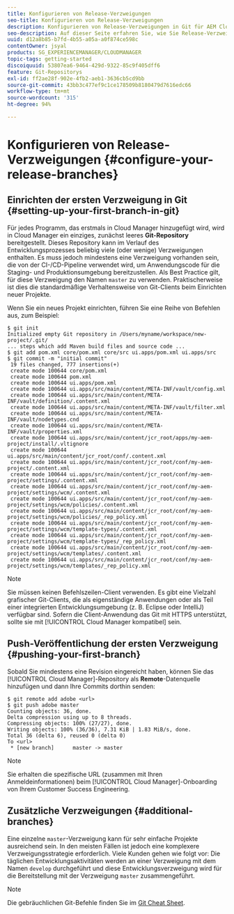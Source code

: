 ```yaml
---
title: Konfigurieren von Release-Verzweigungen
seo-title: Konfigurieren von Release-Verzweigungen
description: Konfigurieren von Release-Verzweigungen in Git für AEM Cloud Manager
seo-description: Auf dieser Seite erfahren Sie, wie Sie Release-Verzweigungen in Git konfigurieren.
uuid: d12a8b85-b7fd-4b55-a05a-a0f874ce598c
contentOwner: jsyal
products: SG_EXPERIENCEMANAGER/CLOUDMANAGER
topic-tags: getting-started
discoiquuid: 53807ea6-9464-429d-9322-85c9f405dff6
feature: Git-Repositorys
exl-id: ff2ae28f-902e-4fb2-aeb1-3636cb5cd9bb
source-git-commit: 43bb3c477ef9c1ce178509b8180479d7616edc66
workflow-type: tm+mt
source-wordcount: '315'
ht-degree: 94%

---
```


# Konfigurieren von Release-Verzweigungen {#configure-your-release-branches}

## Einrichten der ersten Verzweigung in Git {#setting-up-your-first-branch-in-git}

Für jedes Programm, das erstmals in Cloud Manager hinzugefügt wird, wird in Cloud Manager ein einziges, zunächst leeres **Git-Repository** bereitgestellt. Dieses Repository kann im Verlauf des Entwicklungsprozesses beliebig viele (oder wenige) Verzweigungen enthalten. Es muss jedoch mindestens eine Verzweigung vorhanden sein, die von der CI-/CD-Pipeline verwendet wird, um Anwendungscode für die Staging- und Produktionsumgebung bereitzustellen. Als Best Practice gilt, für diese Verzweigung den Namen `master` zu verwenden. Praktischerweise ist dies die standardmäßige Verhaltensweise von Git-Clients beim Einrichten neuer Projekte.

Wenn Sie ein neues Projekt einrichten, führen Sie eine Reihe von Befehlen aus, zum Beispiel:

```shell
$ git init
Initialized empty Git repository in /Users/myname/workspace/new-project/.git/
... steps which add Maven build files and source code ...
$ git add pom.xml core/pom.xml core/src ui.apps/pom.xml ui.apps/src
$ git commit -m "initial commit"
 19 files changed, 777 insertions(+)
 create mode 100644 core/pom.xml
 create mode 100644 pom.xml
 create mode 100644 ui.apps/pom.xml
 create mode 100644 ui.apps/src/main/content/META-INF/vault/config.xml
 create mode 100644 ui.apps/src/main/content/META-INF/vault/definition/.content.xml
 create mode 100644 ui.apps/src/main/content/META-INF/vault/filter.xml
 create mode 100644 ui.apps/src/main/content/META-INF/vault/nodetypes.cnd
 create mode 100644 ui.apps/src/main/content/META-INF/vault/properties.xml
 create mode 100644 ui.apps/src/main/content/jcr_root/apps/my-aem-project/install/.vltignore
 create mode 100644 ui.apps/src/main/content/jcr_root/conf/.content.xml
 create mode 100644 ui.apps/src/main/content/jcr_root/conf/my-aem-project/.content.xml
 create mode 100644 ui.apps/src/main/content/jcr_root/conf/my-aem-project/settings/.content.xml
 create mode 100644 ui.apps/src/main/content/jcr_root/conf/my-aem-project/settings/wcm/.content.xml
 create mode 100644 ui.apps/src/main/content/jcr_root/conf/my-aem-project/settings/wcm/policies/.content.xml
 create mode 100644 ui.apps/src/main/content/jcr_root/conf/my-aem-project/settings/wcm/policies/_rep_policy.xml
 create mode 100644 ui.apps/src/main/content/jcr_root/conf/my-aem-project/settings/wcm/template-types/.content.xml
 create mode 100644 ui.apps/src/main/content/jcr_root/conf/my-aem-project/settings/wcm/template-types/_rep_policy.xml
 create mode 100644 ui.apps/src/main/content/jcr_root/conf/my-aem-project/settings/wcm/templates/.content.xml
 create mode 100644 ui.apps/src/main/content/jcr_root/conf/my-aem-project/settings/wcm/templates/_rep_policy.xml
```

>[!NOTE]
>
>Sie müssen keinen Befehlszeilen-Client verwenden. Es gibt eine Vielzahl grafischer Git-Clients, die als eigenständige Anwendungen oder als Teil einer integrierten Entwicklungsumgebung (z. B. Eclipse oder IntelliJ) verfügbar sind. Sofern die Client-Anwendung das Git mit HTTPS unterstützt, sollte sie mit [!UICONTROL Cloud Manager kompatibel] sein.

## Push-Veröffentlichung der ersten Verzweigung {#pushing-your-first-branch}

Sobald Sie mindestens eine Revision eingereicht haben, können Sie das [!UICONTROL Cloud Manager]-Repository als **Remote**-Datenquelle hinzufügen und dann Ihre Commits dorthin senden:

```shell
$ git remote add adobe <url>
$ git push adobe master
Counting objects: 36, done.
Delta compression using up to 8 threads.
Compressing objects: 100% (27/27), done.
Writing objects: 100% (36/36), 7.31 KiB | 1.83 MiB/s, done.
Total 36 (delta 6), reused 0 (delta 0)
To <url>
 * [new branch]      master -> master
```

>[!NOTE]
>
>Sie erhalten die spezifische URL (zusammen mit Ihren Anmeldeinformationen) beim [!UICONTROL Cloud Manager]-Onboarding von Ihrem Customer Success Engineering.

## Zusätzliche Verzweigungen {#additional-branches}

Eine einzelne `master`-Verzweigung kann für sehr einfache Projekte ausreichend sein. In den meisten Fällen ist jedoch eine komplexere Verzweigungsstrategie erforderlich. Viele Kunden gehen wie folgt vor: Die täglichen Entwicklungsaktivitäten werden an einer Verzweigung mit dem Namen `develop` durchgeführt und diese Entwicklungsverzweigung wird für die Bereitstellung mit der Verzweigung `master` zusammengeführt.

>[!NOTE]
>
>Die gebräuchlichen Git-Befehle finden Sie im [Git Cheat Sheet](https://github.github.com/training-kit/downloads/github-git-cheat-sheet).
